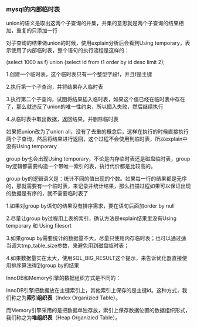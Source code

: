 ### mysql的内部临时表

union的语义是取出这两个子查询的并集，并集的意思就是两个子查询的结果相加，重复的只添加一行

对子查询的结果做union的时候，使用explain分析后会看到Using temporary，表示使用了内部临时表，整个语句的执行流程是这样的：

(select 1000 as f) union (select id from t1 order by id desc limit 2);

1.创建一个临时表，这个临时表只有一个整型字段f，并且f是主键

2.执行第一个子查询，并将结果存入临时表

3.执行第二个子查询，试图将结果插入临时表，如果这个值已经在临时表中存在了，那么就违反了union的唯一性约束，所以插入失败，然后继续执行

4.从临时表中取出数据，返回结果，并删除临时表

如果把union改为了union all，没有了去重的概念后，这样在执行的时候直接执行两个子查询，然后将结果进行返回，这个过程不会使用到临时表，所以explain中没有Using temporary

group by也会出现Using temporary，不论是内存临时表还是磁盘临时表，group by逻辑都需要构造一个带唯一索引的表，执行代价都是比较高的。

group by的逻辑语义是：统计不同的值出现的个数。如果每一行的结果都是无序的，那就需要有一个临时表，来记录并统计结果，那么扫描过程如果可以保证出现的数据是有序的，就不需要临时表了

1.如果对group by语句的结果没有排序需求，要在语句后面加order by null

2.尽量让group by过程用上表的索引，确认方法是explain结果里没有Using temporary 和 Using filesort

3.如果group by需要统计的数据量不大，尽量只使用内存临时表；也可以通过适当调大tmp_table_size参数，来避免用到磁盘临时表；

4.如果数据量实在太大，使用SQL_BIG_RESULT这个提示，来告诉优化器直接使用排序算法得到group by的结果

InnoDB和Memory引擎的数据组织方式是不同的：

InnoDB引擎把数据放在主键索引上，其他索引上保存的是主键id。这种方式，我们称之为**索引组织表**（Index Organizied Table）。

而Memory引擎采用的是把数据单独存放，索引上保存数据位置的数据组织形式，我们称之为**堆组织表**（Heap Organizied Table）。

